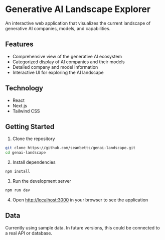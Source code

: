 # Generative AI Landscape Explorer

An interactive web application that visualizes the current landscape of generative AI companies, models, and capabilities.

## Features

- Comprehensive view of the generative AI ecosystem
- Categorized display of AI companies and their models
- Detailed company and model information
- Interactive UI for exploring the AI landscape

## Technology

- React
- Next.js
- Tailwind CSS

## Getting Started

1. Clone the repository
```bash
git clone https://github.com/seanbetts/genai-landscape.git
cd genai-landscape
```

2. Install dependencies
```bash
npm install
```

3. Run the development server
```bash
npm run dev
```

4. Open [http://localhost:3000](http://localhost:3000) in your browser to see the application

## Data

Currently using sample data. In future versions, this could be connected to a real API or database.